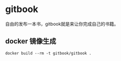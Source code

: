 # gitbook

自由的发布一本书，gitbook就是来让你完成自己的书籍。

## docker 镜像生成

```
docker build --rm -t gitbook/gitbook .
```
